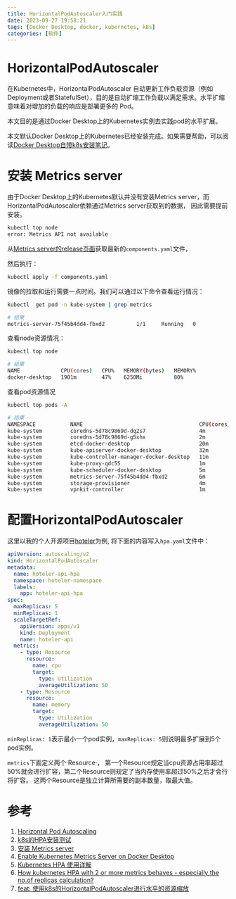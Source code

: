 ```yaml
---
title: HorizontalPodAutoscaler入门实践
date: 2023-09-27 19:58:21
tags: [Docker Desktop, docker, kubernetes, k8s]
categories: [软件]
---
```


# HorizontalPodAutoscaler

在Kubernetes中，HorizontalPodAutoscaler 自动更新工作负载资源（例如Deployment或者StatefulSet），目的是自动扩缩工作负载以满足需求。水平扩缩意味着对增加的负载的响应是部署更多的 Pod。

本文目的是通过Docker Desktop上的Kubernetes实例去实践pod的水平扩展。

本文默认Docker Desktop上的Kubernetes已经安装完成。如果需要帮助，可以阅读[Docker Desktop自带k8s安装笔记](https://damingerdai.github.io/2021/01/14/software/k8s/how-to-install-docker-desktop-k8s/)。

# 安装 Metrics server

由于Docker Desktop上的Kubernetes默认并没有安装Metrics server，而HorizontalPodAutoscaler依赖通过Metrics server获取到的数据， 因此需要提前安装。

```bash
kubectl top node 
error: Metrics API not available
```

从[Metrics server的release页面](https://github.com/kubernetes-sigs/metrics-server/releases)获取最新的`components.yaml`文件，

然后执行：

```bash
kubectl apply -f components.yaml
```

镜像的拉取和运行需要一点时间。我们可以通过以下命令查看运行情况：

```bash
kubectl  get pod -n kube-system | grep metrics

# 结果
metrics-server-75f45b4dd4-fbxd2          1/1     Running   0               3h25m
```

查看node资源情况：

```bash
kubectl top node

# 结果
NAME             CPU(cores)   CPU%   MEMORY(bytes)   MEMORY%   
docker-desktop   1901m        47%    6250Mi          80% 
```

查看pod资源情况

```bash
kubectl top pods -A

# 结果
NAMESPACE           NAME                                     CPU(cores)   MEMORY(bytes)             
kube-system         coredns-5d78c9869d-dq2s7                 4m           16Mi            
kube-system         coredns-5d78c9869d-g5xhx                 2m           21Mi            
kube-system         etcd-docker-desktop                      20m          72Mi            
kube-system         kube-apiserver-docker-desktop            32m          271Mi           
kube-system         kube-controller-manager-docker-desktop   11m          64Mi            
kube-system         kube-proxy-qdc55                         1m           25Mi            
kube-system         kube-scheduler-docker-desktop            5m           32Mi            
kube-system         metrics-server-75f45b4dd4-fbxd2          6m           23Mi            
kube-system         storage-provisioner                      4m           15Mi            
kube-system         vpnkit-controller                        1m           14Mi  
```

# 配置HorizontalPodAutoscaler

这里以我的个人开源项目[hoteler](https://github.com/damingerdai/hoteler)为例, 将下面的内容写入`hpa.yaml`文件中：

```yaml
apiVersion: autoscaling/v2
kind: HorizontalPodAutoscaler
metadata:
  name: hoteler-api-hpa
  namespace: hoteler-namespace
  labels:
    app: hoteler-api-hpa
spec:
  maxReplicas: 5
  minReplicas: 1
  scaleTargetRef:
    apiVersion: apps/v1
    kind: Deployment
    name: hoteler-api
  metrics:
    - type: Resource
      resource:
        name: cpu
        target:
          type: Utilization
          averageUtilization: 50
    - type: Resource
      resource:
        name: memory
        target:
          type: Utilization
          averageUtilization: 50
```
`minReplicas: 1`表示最小一个pod实例，`maxReplicas: 5`则说明最多扩展到5个pod实例。

`metrics`下面定义两个·Resource·， 第一个Resource规定当cpu资源占用率超过50%就会进行扩容，第二个Resource则规定了当内存使用率超过50%之后才会行将扩容。 这两个Resource是独立计算所需要的副本数量，取最大值。


# 参考

1. [Horizontal Pod Autoscaling](https://kubernetes.io/docs/tasks/run-application/horizontal-pod-autoscale/)
2. [k8s的HPA安装测试](https://srerun.com/article/2021/5/6/39.html)
3. [安装 Metrics server](https://juejin.cn/post/7104907264779583501)
4. [Enable Kubernetes Metrics Server on Docker Desktop](https://dev.to/docker/enable-kubernetes-metrics-server-on-docker-desktop-5434)
5. [Kubernetes HPA 使用详解](https://www.qikqiak.com/post/k8s-hpa-usage/)
6. [How kubernetes HPA with 2 or more metrics behaves - especially the no.of replicas calculation?](https://stackoverflow.com/questions/54302592/how-kubernetes-hpa-with-2-or-more-metrics-behaves-especially-the-no-of-replica)
7. [feat: 使用k8s的HorizontalPodAutoscaler进行水平的资源缩放](https://github.com/damingerdai/hoteler/pull/749)